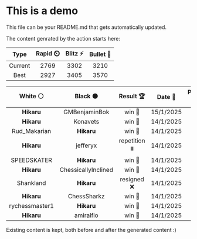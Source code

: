 # This is a demo

This file can be your README.md that gets automatically updated.

The content genrated by the action starts here:

<!--START_SECTION:chessStats-->
<!-- Automatically generated with https://github.com/Balastrong/chess-stats-action -->

| Type | Rapid ⏲️ | Blitz ⚡ | Bullet 🔫 |
|:---:|:---:|:---:|:---:|
| Current | 2769 | 3302 | 3210 |
| Best | 2927 | 3405 | 3570 |

| White ⚪ | Black ⚫ | Result 🏆 | Date 📅 | Position 🗺️ | Type 🕕 |
|:---:|:---:|:---:|:---:|:---:|:---:|
| **Hikaru** | GMBenjaminBok | win 🥇 | 15/1/2025 | <a href="http://www.ee.unb.ca/cgi-bin/tervo/fen.pl?select=8/6R1/7p/p2pP2k/6Pb/P1n4K/8/5R2 b - g3 0 54">Link</a> | Blitz |
| **Hikaru** | Konavets | win 🥇 | 14/1/2025 | <a href="http://www.ee.unb.ca/cgi-bin/tervo/fen.pl?select=1Q6/1p5p/5p2/3p2k1/3P4/P5P1/5P2/1q3BK1 b - - 2 43">Link</a> | Blitz |
| Rud_Makarian | **Hikaru** | win 🥇 | 14/1/2025 | <a href="http://www.ee.unb.ca/cgi-bin/tervo/fen.pl?select=5r2/7k/1p1p4/1PpPp2p/2P1PP2/2KRQ3/6q1/3b4 b - f3 0 40">Link</a> | Blitz |
| **Hikaru** | jefferyx | repetition ⏸️ | 14/1/2025 | <a href="http://www.ee.unb.ca/cgi-bin/tervo/fen.pl?select=7r/1kb2p2/p3p1p1/7p/1R4PP/5P2/1P3B2/5K2 b - - 10 43">Link</a> | Blitz |
| SPEEDSKATER | **Hikaru** | win 🥇 | 14/1/2025 | <a href="http://www.ee.unb.ca/cgi-bin/tervo/fen.pl?select=4N3/3nq1bk/1p4pp/2p5/r3pp2/2P3B1/4QPP1/1R4K1 w - - 2 42">Link</a> | Blitz |
| **Hikaru** | ChessicallyInclined | win 🥇 | 14/1/2025 | <a href="http://www.ee.unb.ca/cgi-bin/tervo/fen.pl?select=1R6/2r1bkp1/2P1p1p1/1K2P2p/3B1P1P/6P1/8/8 b - - 4 51">Link</a> | Blitz |
| Shankland | **Hikaru** | resigned ❌ | 14/1/2025 | <a href="http://www.ee.unb.ca/cgi-bin/tervo/fen.pl?select=8/1N4k1/5ppp/p2n4/P7/6P1/1P3PKP/8 b - - 0 39">Link</a> | Blitz |
| **Hikaru** | ChessSharkz | win 🥇 | 14/1/2025 | <a href="http://www.ee.unb.ca/cgi-bin/tervo/fen.pl?select=5r1k/3n1pp1/7p/3p4/3N4/1QqBP2P/5PP1/5RK1 b - - 1 31">Link</a> | Blitz |
| rychessmaster1 | **Hikaru** | win 🥇 | 14/1/2025 | <a href="http://www.ee.unb.ca/cgi-bin/tervo/fen.pl?select=5r1k/p1Pr3p/6p1/8/1P1q4/6P1/3pQ2P/3R3K w - - 1 44">Link</a> | Blitz |
| **Hikaru** | amiralfio | win 🥇 | 14/1/2025 | <a href="http://www.ee.unb.ca/cgi-bin/tervo/fen.pl?select=5bk1/6pp/8/1P2N1p1/2Pp4/6P1/5P1P/R4K2 b - - 0 38">Link</a> | Blitz |

<!--END_SECTION:chessStats-->

Existing content is kept, both before and after the generated content :)
